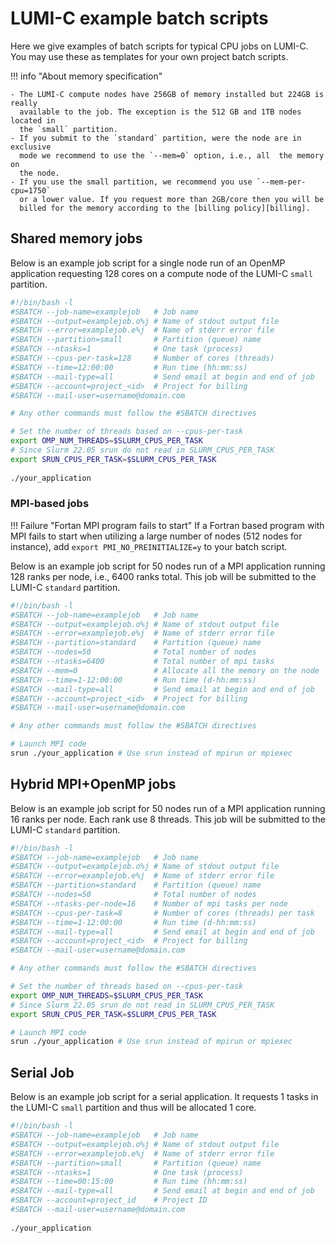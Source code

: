 # LUMI-C example batch scripts

[billing]: ../../runjobs/lumi_env/billing.md#small-slurm-partition

Here we give examples of batch scripts for typical CPU jobs on LUMI-C. You may
use these as templates for your own project batch scripts.

!!! info "About memory specification"

    - The LUMI-C compute nodes have 256GB of memory installed but 224GB is really 
      available to the job. The exception is the 512 GB and 1TB nodes located in
      the `small` partition.
    - If you submit to the `standard` partition, were the node are in exclusive
      mode we recommend to use the `--mem=0` option, i.e., all  the memory on 
      the node.
    - If you use the small partition, we recommend you use `--mem-per-cpu=1750`
      or a lower value. If you request more than 2GB/core then you will be 
      billed for the memory according to the [billing policy][billing].
    

## Shared memory jobs

Below is an example job script for a single node run of an OpenMP application 
requesting 128 cores on a compute node of the LUMI-C `small` partition.

```bash
#!/bin/bash -l
#SBATCH --job-name=examplejob   # Job name
#SBATCH --output=examplejob.o%j # Name of stdout output file
#SBATCH --error=examplejob.e%j  # Name of stderr error file
#SBATCH --partition=small       # Partition (queue) name
#SBATCH --ntasks=1              # One task (process)
#SBATCH --cpus-per-task=128     # Number of cores (threads)
#SBATCH --time=12:00:00         # Run time (hh:mm:ss)
#SBATCH --mail-type=all         # Send email at begin and end of job
#SBATCH --account=project_<id>  # Project for billing
#SBATCH --mail-user=username@domain.com

# Any other commands must follow the #SBATCH directives

# Set the number of threads based on --cpus-per-task
export OMP_NUM_THREADS=$SLURM_CPUS_PER_TASK
# Since Slurm 22.05 srun do not read in SLURM_CPUS_PER_TASK
export SRUN_CPUS_PER_TASK=$SLURM_CPUS_PER_TASK
 
./your_application
```

### MPI-based jobs

!!! Failure "Fortan MPI program fails to start"
    If a Fortran based program with MPI fails to start when utilizing a large
    number of nodes (512 nodes for instance), add
    `export PMI_NO_PREINITIALIZE=y` to your batch script.  

Below is an example job script for 50 nodes run of a MPI application running 
128 ranks per node, i.e., 6400 ranks total. This job will be submitted to the 
LUMI-C `standard` partition.

```bash
#!/bin/bash -l
#SBATCH --job-name=examplejob   # Job name
#SBATCH --output=examplejob.o%j # Name of stdout output file
#SBATCH --error=examplejob.e%j  # Name of stderr error file
#SBATCH --partition=standard    # Partition (queue) name
#SBATCH --nodes=50              # Total number of nodes 
#SBATCH --ntasks=6400           # Total number of mpi tasks
#SBATCH --mem=0                 # Allocate all the memory on the node
#SBATCH --time=1-12:00:00       # Run time (d-hh:mm:ss)
#SBATCH --mail-type=all         # Send email at begin and end of job
#SBATCH --account=project_<id>  # Project for billing
#SBATCH --mail-user=username@domain.com

# Any other commands must follow the #SBATCH directives

# Launch MPI code 
srun ./your_application # Use srun instead of mpirun or mpiexec
```

## Hybrid MPI+OpenMP jobs

Below is an example job script for 50 nodes run of a MPI application running 
16 ranks per node. Each rank use 8 threads. This job will be submitted to the 
LUMI-C `standard` partition.

```bash
#!/bin/bash -l
#SBATCH --job-name=examplejob   # Job name
#SBATCH --output=examplejob.o%j # Name of stdout output file
#SBATCH --error=examplejob.e%j  # Name of stderr error file
#SBATCH --partition=standard    # Partition (queue) name
#SBATCH --nodes=50              # Total number of nodes 
#SBATCH --ntasks-per-node=16    # Number of mpi tasks per node
#SBATCH --cpus-per-task=8       # Number of cores (threads) per task
#SBATCH --time=1-12:00:00       # Run time (d-hh:mm:ss)
#SBATCH --mail-type=all         # Send email at begin and end of job
#SBATCH --account=project_<id>  # Project for billing
#SBATCH --mail-user=username@domain.com

# Any other commands must follow the #SBATCH directives

# Set the number of threads based on --cpus-per-task
export OMP_NUM_THREADS=$SLURM_CPUS_PER_TASK
# Since Slurm 22.05 srun do not read in SLURM_CPUS_PER_TASK
export SRUN_CPUS_PER_TASK=$SLURM_CPUS_PER_TASK

# Launch MPI code 
srun ./your_application # Use srun instead of mpirun or mpiexec
```

## Serial Job

Below is an example job script for a serial application. It requests 1 tasks in
the LUMI-C `small` partition and thus will be allocated 1 core.

```bash
#!/bin/bash -l
#SBATCH --job-name=examplejob   # Job name
#SBATCH --output=examplejob.o%j # Name of stdout output file
#SBATCH --error=examplejob.e%j  # Name of stderr error file
#SBATCH --partition=small       # Partition (queue) name
#SBATCH --ntasks=1              # One task (process)
#SBATCH --time=00:15:00         # Run time (hh:mm:ss)
#SBATCH --mail-type=all         # Send email at begin and end of job
#SBATCH --account=project_id    # Project ID
#SBATCH --mail-user=username@domain.com
 
./your_application
```